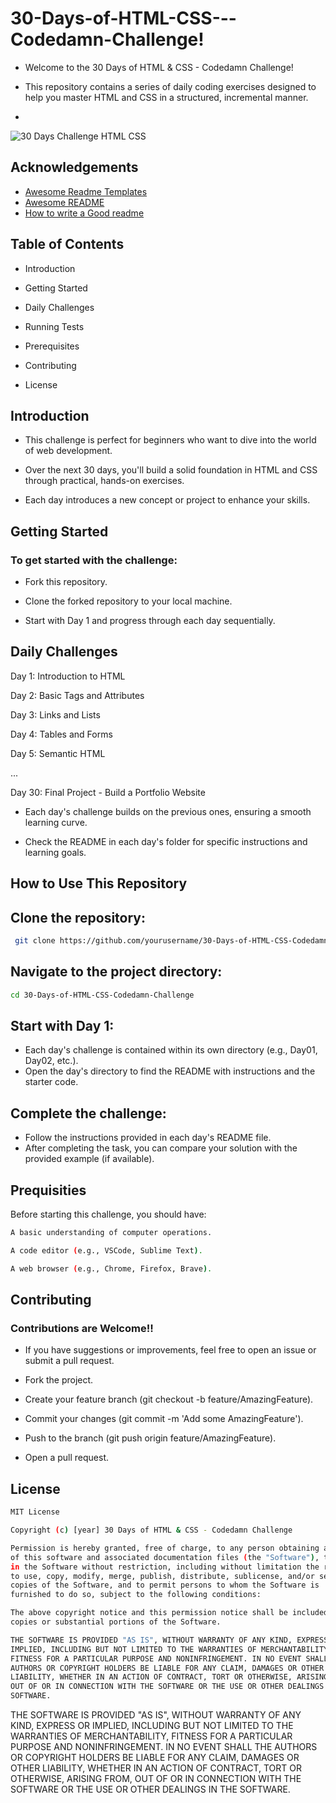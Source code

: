 # 30-Days-of-HTML-CSS---Codedamn-Challenge!

-  Welcome to the 30 Days of HTML & CSS - Codedamn Challenge! 

- This repository contains a series of daily coding exercises designed to help you master HTML and CSS in a structured, incremental manner.
- 
![30 Days Challenge HTML   CSS](https://github.com/RohanShrivastava08/30-Days-of-HTML-CSS-Codedamn-Challenge/assets/94133270/58e9d0de-eb85-409a-9f86-d08cbf973327)

## Acknowledgements

 - [Awesome Readme Templates](https://awesomeopensource.com/project/elangosundar/awesome-README-templates)
 - [Awesome README](https://github.com/matiassingers/awesome-readme)
 - [How to write a Good readme](https://bulldogjob.com/news/449-how-to-write-a-good-readme-for-your-github-project)


## Table of Contents

- Introduction

- Getting Started

- Daily Challenges

- Running Tests

- Prerequisites

- Contributing

- License


## Introduction

- This challenge is perfect for beginners who want to dive into the world of web development.

- Over the next 30 days, you'll build a solid foundation in HTML and CSS through practical, hands-on exercises.
 
- Each day introduces a new concept or project to enhance your skills.
## Getting Started


### To get started with the challenge:

- Fork this repository.

- Clone the forked repository to your local machine.

- Start with Day 1 and progress through each day sequentially.
## Daily Challenges

Day 1: Introduction to HTML

Day 2: Basic Tags and Attributes

Day 3: Links and Lists

Day 4: Tables and Forms

Day 5: Semantic HTML

...

Day 30: Final Project - Build a Portfolio Website

- Each day's challenge builds on the previous ones, ensuring a smooth learning curve. 

- Check the README in each day's folder for specific instructions and learning goals.
## How to Use This Repository
 
## Clone the repository:

```bash
 git clone https://github.com/yourusername/30-Days-of-HTML-CSS-Codedamn-Challenge.git
```

## Navigate to the project directory:

```bash
cd 30-Days-of-HTML-CSS-Codedamn-Challenge
```

## Start with Day 1:

- Each day's challenge is contained within its own directory (e.g., Day01, Day02, etc.). 
- Open the day's directory to find the README with instructions and the starter code.

## Complete the challenge:

- Follow the instructions provided in each day's README file. 
- After completing the task, you can compare your solution with the provided example (if available).
## Prequisities

Before starting this challenge, you should have:

```bash
A basic understanding of computer operations.

A code editor (e.g., VSCode, Sublime Text).

A web browser (e.g., Chrome, Firefox, Brave).
```
## Contributing

###  Contributions are Welcome!!

- If you have suggestions or improvements, feel free to open an issue or submit a pull request.

- Fork the project.

- Create your feature branch (git checkout -b feature/AmazingFeature).

- Commit your changes (git commit -m 'Add some AmazingFeature').

- Push to the branch (git push origin feature/AmazingFeature).

- Open a pull request.
## License

```bash
MIT License

Copyright (c) [year] 30 Days of HTML & CSS - Codedamn Challenge

Permission is hereby granted, free of charge, to any person obtaining a copy
of this software and associated documentation files (the "Software"), to deal
in the Software without restriction, including without limitation the rights
to use, copy, modify, merge, publish, distribute, sublicense, and/or sell
copies of the Software, and to permit persons to whom the Software is
furnished to do so, subject to the following conditions:

The above copyright notice and this permission notice shall be included in all
copies or substantial portions of the Software.

THE SOFTWARE IS PROVIDED "AS IS", WITHOUT WARRANTY OF ANY KIND, EXPRESS OR
IMPLIED, INCLUDING BUT NOT LIMITED TO THE WARRANTIES OF MERCHANTABILITY,
FITNESS FOR A PARTICULAR PURPOSE AND NONINFRINGEMENT. IN NO EVENT SHALL THE
AUTHORS OR COPYRIGHT HOLDERS BE LIABLE FOR ANY CLAIM, DAMAGES OR OTHER
LIABILITY, WHETHER IN AN ACTION OF CONTRACT, TORT OR OTHERWISE, ARISING FROM,
OUT OF OR IN CONNECTION WITH THE SOFTWARE OR THE USE OR OTHER DEALINGS IN THE
SOFTWARE.
```

THE SOFTWARE IS PROVIDED "AS IS", WITHOUT WARRANTY OF ANY KIND, EXPRESS OR
IMPLIED, INCLUDING BUT NOT LIMITED TO THE WARRANTIES OF MERCHANTABILITY,
FITNESS FOR A PARTICULAR PURPOSE AND NONINFRINGEMENT. IN NO EVENT SHALL THE
AUTHORS OR COPYRIGHT HOLDERS BE LIABLE FOR ANY CLAIM, DAMAGES OR OTHER
LIABILITY, WHETHER IN AN ACTION OF CONTRACT, TORT OR OTHERWISE, ARISING FROM,
OUT OF OR IN CONNECTION WITH THE SOFTWARE OR THE USE OR OTHER DEALINGS IN THE
SOFTWARE.
